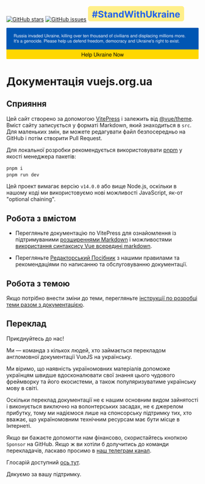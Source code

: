 [![GitHub stars](https://img.shields.io/github/stars/vuejsorgua/docs)](https://github.com/vuejsorgua/docs/stargazers)
[![GitHub issues](https://img.shields.io/github/issues/vuejsorgua/docs)](https://github.com/vuejsorgua/docs/issues)
[![StandWithUkraine](https://raw.githubusercontent.com/vshymanskyy/StandWithUkraine/main/badges/StandWithUkraine.svg)](https://github.com/vshymanskyy/StandWithUkraine/blob/main/docs/README.md)

<a href="https://github.com/vshymanskyy/StandWithUkraine/blob/main/docs/README.md"><img src="https://raw.githubusercontent.com/vshymanskyy/StandWithUkraine/main/banner2-no-action.svg" /></a>


# Документація vuejs.org.ua

## Сприяння

Цей сайт створено за допомогою [VitePress](https://github.com/vuejs/vitepress) і залежить від [@vue/theme](https://github.com/vuejs/vue-theme). Вміст сайту записується у форматі Markdown, який знаходиться в `src`. Для маленьких змін, ви можете редагувати файл безпосередньо на GitHub і потім створити Pull Request.

Для локальної розробки рекомендується використовувати [pnpm](https://pnpm.io/) у якості менеджера пакетів:

```bash
pnpm i
pnpm run dev
```

Цей проект вимагає версію `v14.0.0` або вище Node.js, оскільки в нашому коді ми використовуємо нові можливості JavaScript, як-от "optional chaining".


## Робота з вмістом

- Перегляньте документацію по VitePress для ознайомлення із підтримуваними [розширеннями Markdown](https://vitepress.vuejs.org/guide/markdown.html) і можливостями [використання синтаксису Vue всередині markdown](https://vitepress.vuejs.org/guide/using-vue.html).

- Перегляньте [Редакторський Посібник](https://github.com/vuejs/docs/blob/main/.github/contributing/writing-guide.md) з нашими правилами та рекомендаціями по написанню та обслуговуванню документації.

## Робота з темою

Якщо потрібно внести зміни до теми, перегляньте [інструкції по розробці теми разом з документацією](https://github.com/vuejs/vue-theme#developing-with-real-content).

## Переклад

Приєднуйтесь до нас!

Ми — команда з кількох людей, хто займається перекладом англомовної документації VueJS на українську.

Ми віримо, що наявність україномовних матеріалів допоможе українцям швидше вдосконалювати свої знання цього чудового фреймворку та його екосистеми, а також популяризуватиме українську мову в світі.

Оскільки переклад документації не є нашим основним видом зайнятості і виконується виключно на волонтерських засадах, не є джерелом прибутку, тому ми надіємося лише на спонсорську підтримку тих, хто вважає, що україномовним технічним ресурсам має бути місце в Інтернеті.

Якщо ви бажаєте допомогти нам фінансово, скористайтесь кнопкою `Sponsor` на GitHub.
Якщо ж ви хотіли б долучитись до команди перекладачів, ласкаво просимо в [наш телеграм канал](https://t.me/vuejs_ukraine).

Глосарій доступний [ось тут](https://github.com/vuejsorgua/docs-next/wiki/Glossary).

Дякуємо за вашу підтримку.
